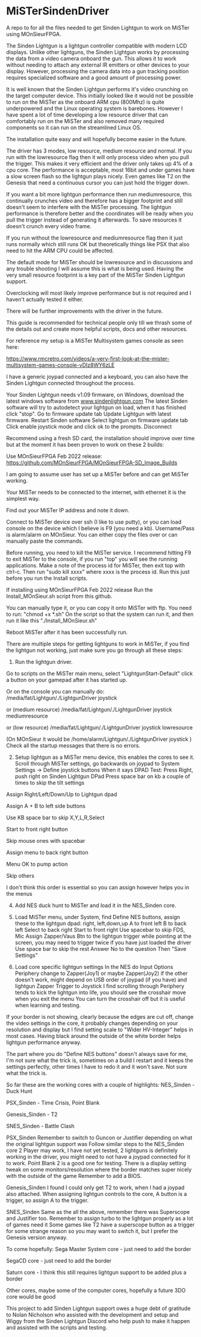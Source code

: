 # MiSTerSindenDriver
A repo to for all the files needed to get Sinden Lightgun to work on MiSTer using MOnSieurFPGA.

The Sinden Lightgun is a lightgun controller compatible with modern LCD displays. Unlike other lightguns, the Sinden Lightgun works by processing the data from a video camera onboard the gun. This allows it to work without needing to attach any external IR emitters or other devices to your display. However, processing the camera data into a gun tracking position requires specialized software and a good amount of processing power.

It is well known that the Sinden Lightgun performs it's video crunching on the target computer device.  This initially looked like it would not be possible to run on the MiSTer as the onboard ARM cpu (800Mhz) is quite underpowered and the Linux operating system is barebones.  However I have spent a lot of time developing a low resource driver that can comfortably run on the MiSTer and also removed many required components so it can run on the streamlined Linux OS.

The installation quite easy and will hopefully become easier in the future.

The driver has 3 modes, low resource, medium resource and normal.  If you run with the lowresource flag then it will only process video when you pull the trigger.  This makes it very efficient and the driver only takes up 4% of a cpu core.  The performance is acceptable, most 16bit and under games have a slow screen flash so the lightgun plays nicely.  Even games like T2 on the Genesis that need a continuous cursor you can just hold the trigger down.

If you want a bit more lightgun performance then run mediumresource, this continually crunches video and therefore has a bigger footprint and still doesn't seem to interfere with the MiSTer processing.  The lightgun performance is therefore better and the coordinates will be ready when you pull the trigger instead of generating it afterwards.  To save resources it doesn't crunch every video frame.

If you run without the lowresource and mediumresource flag then it just runs normally which still runs OK but theoretically things like PSX that also need to hit the ARM CPU could be affected.

The default mode for MiSTer should be lowresource and in discussions and any trouble shooting I will assume this is what is being used.  Having the very small resource footprint is a key part of the MiSTer Sinden Lightgun support. 

Overclocking will most likely improve performance but is not required and I haven't actually tested it either.

There will be further improvements with the driver in the future.

This guide is recommended for technical people only till we thrash some of the details out
and create more helpful scripts, docs and other resources.

For reference my setup is a MiSTer Multisystem games console as seen here:

https://www.rmcretro.com/videos/a-very-first-look-at-the-mister-multisystem-games-console-vDIz8WY6zLE

I have a generic joypad connected and a keyboard, you can also have the Sinden Lightgun connected throughout the process.

Your Sinden Lightgun needs v1.09 firmware, on Windows, download the latest windows software from www.sindenlightgun.com
The latest Sinden software will try to autodetect your lightgun on load, when it has finished click "stop".
Go to firmware update tab
Update Lightgun with latest firmware.
Restart Sinden software
Select lightgun on firmware update tab
Click enable joystick mode and click ok to the prompts.
Disconnect

Recommend using a fresh SD card, the installation should improve over time but at the moment
it has been proven to work on these 2 builds:

Use MOnSieurFPGA Feb 2022 release:
https://github.com/MOnSieurFPGA/MOnSieurFPGA-SD_Image_Builds

I am going to assume user has set up a MiSTer before and can get MiSTer working.

Your MiSTer needs to be connected to the internet, with ethernet it is the simplest way.

Find out your MiSTer IP address and note it down.

Connect to MiSTer device over ssh (I like to use putty), or you can load console on the device which I believe is F9 (you need a kb). Username/Pass is alarm/alarm on MOnSieur.  You can either copy the files over or can manually paste the commands.

Before running, you need to kill the MiSTer service.  I recommend hitting F9 to exit MiSTer to the console, if you run "top" you will see the running applications.  Make a note of the process id for MiSTer, then exit top with ctrl-c.  Then run "sudo kill xxxx" where xxxx is the process id.  Run this just before you run the Install scripts.

If installing using MOnSieurFPGA Feb 2022 release
Run the Install_MOnSieur.sh script from this github.

You can manually type it, or you can copy it onto MiSTer with ftp.  You need to run:
"chmod +x *.sh"
On the script so that the system can run it, and then run it like this "./Install_MOnSieur.sh"

Reboot MiSTer after it has been successfully run.

There are multiple steps for getting lightguns to work in MiSTer, if you find the lightgun not working, just make sure you go through all these steps:
1) Run the lightgun driver.

Go to scripts on the MiSTer main menu, select "LightgunStart-Default" click a button on your gamepad after it has started up.

Or on the console you can manually do:
/media/fat/Lightgun/./LightgunDriver joystick

or (medium resource)
/media/fat/Lightgun/./LightgunDriver joystick mediumresource

or (low resource)
/media/fat/Lightgun/./LightgunDriver joystick lowresource

(On MOnSieur it would be /home/alarm/Lightgun/./LightgunDriver joystick )
Check all the startup messages that there is no errors.

2) Setup lightgun as a MiSTer menu device, this enables the cores to see it.
Scroll through MiSTer settings, go backwards on joypad to System Settings -> Define joystick buttons
When it says DPAD Test: Press Right, push right on Sinden Lightgun DPad
Press space bar on kb a couple of times to skip the tilt settings

Assign Right/Left/Down/Up to Lightgun dpad

Assign A + B to left side buttons

Use KB space bar to skip X,Y,L,R,Select

Start to front right button

Skip mouse ones with spacebar

Assign menu to back right button

Menu OK to pump action

Skip others

I don't think this order is essential so you can assign however helps you in the menus

4) Add NES duck hunt to MiSTer and load it in the NES_Sinden core.

5) Load MiSTer menu, under System, find Define NES buttons, assign these to the lightgun dpad:
right, left,down,up
A to front left
B to back left
Select to back right
Start to front right
Use spacebar to skip FDS, Mic
Assign Zapper/Vaus Btn to the lightgun trigger while pointing at the screen, you may need to trigger twice if you have just loaded the driver
Use space bar to skip the rest
Answer No to the question
Then "Save Settings"

6) Load core specific lightgun settings
In the NES do Input Options
Periphery change to Zapper(Joy1) or maybe Zapper(Joy2) if the other doesn't work, might depend on USB order of joypad (if you have) and lightgun
Zapper Trigger to Joystick
I find scrolling through Periphery tends to kick the lightgun into life, you should see the crosshair move when you exit the menu
You can turn the crosshair off but it is useful when learning and testing.

If your border is not showing, clearly because the edges are cut off, change the video settings in the core, it probably changes depending on your resolution and display but I find setting scale to "Wider HV-Integer" helps in most cases.  Having black around the outside of the white border helps lightgun performance anyway.

The part where you do "Define NES buttons" doesn't always save for me, I'm not sure what the trick is, sometimes on a build I restart and it keeps the settings perfectly, other times I have to redo it and it won't save.  Not sure what the trick is.

So far these are the working cores with a couple of highlights:
NES_Sinden - Duck Hunt

PSX_Sinden - Time Crisis, Point Blank

Genesis_Sinden - T2

SNES_Sinden - Battle Clash


PSX_Sinden
Remember to switch to Guncon or Justifier depending on what the original lightgun support was
Follow similar steps to the NES_Sinden core
2 Player may work, I have not yet tested, 2 lightguns is definitely working in the driver, you might need to not have a joypad connected for it to work.  Point Blank 2 is a good one for testing.
There is a display setting tweak on some monitors/resolution where the border matches super nicely with the outside of the game
Remember to add a BIOS.

Genesis_Sinden
I found I could only get T2 to work, when I had a joypad also attached.
When assigning lightgun controls to the core, A button is a trigger, so assign A to the trigger.

SNES_Sinden
Same as the all the above, remember there was Superscope and Justifier too.
Remember to assign turbo to the lightgun properly as a lot of games need it
Some games like T2 have a superscope button as a trigger for some strange reason so you may want to switch it, but I prefer the Genesis version anyway.

To come hopefully:
Sega Master System core - just need to add the border

SegaCD core - just need to add the border

Saturn core - I think this still requires lightgun support to be added plus a border

Other cores, maybe some of the computer cores, hopefully a future 3DO core would be good

This project to add Sinden Lightgun support owes a huge debt of gratitude to Nolan Nicholson who assisted with the development and setup and Wiggy from the Sinden Lightgun Discord who help push to make it happen and assisted with the scripts and testing.


 








